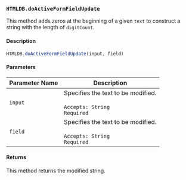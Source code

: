 ### `HTMLDB.doActiveFormFieldUpdate`

This method adds zeros at the beginning of a given `text` to construct a string with the length of `digitCount`.

#### Description

```javascript
HTMLDB.doActiveFormFieldUpdate(input, field)
```

#### Parameters

| Parameter Name             | Description                               |
| -------------------------- | ----------------------------------------- |
| `input` | Specifies the text to be modified.<br><br>`Accepts: String`<br>`Required` |
| `field` | Specifies the text to be modified.<br><br>`Accepts: String`<br>`Required` |

#### Returns

This method returns the modified string.